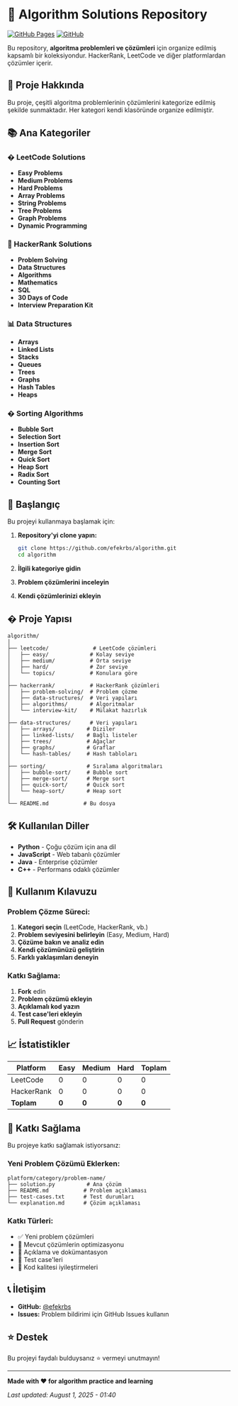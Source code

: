 # 🧮 Algorithm Solutions Repository

[![GitHub Pages](https://img.shields.io/badge/GitHub%20Pages-Live-success)](https://efekrbs.github.io/algorithm/)
[![GitHub](https://img.shields.io/badge/GitHub-Repository-blue)](https://github.com/efekrbs/algorithm)

Bu repository, **algoritma problemleri ve çözümleri** için organize edilmiş kapsamlı bir koleksiyondur. HackerRank, LeetCode ve diğer platformlardan çözümler içerir.

## 🎯 Proje Hakkında

Bu proje, çeşitli algoritma problemlerinin çözümlerini kategorize edilmiş şekilde sunmaktadır. Her kategori kendi klasöründe organize edilmiştir.

## 📚 Ana Kategoriler

### � LeetCode Solutions
- **Easy Problems**
- **Medium Problems** 
- **Hard Problems**
- **Array Problems**
- **String Problems**
- **Tree Problems**
- **Graph Problems**
- **Dynamic Programming**

### 🔴 HackerRank Solutions
- **Problem Solving**
- **Data Structures**
- **Algorithms**
- **Mathematics**
- **SQL**
- **30 Days of Code**
- **Interview Preparation Kit**

### 📊 Data Structures
- **Arrays**
- **Linked Lists**
- **Stacks**
- **Queues**
- **Trees**
- **Graphs**
- **Hash Tables**
- **Heaps**

### � Sorting Algorithms
- **Bubble Sort**
- **Selection Sort**
- **Insertion Sort**
- **Merge Sort**
- **Quick Sort**
- **Heap Sort**
- **Radix Sort**
- **Counting Sort**

## 🚀 Başlangıç

Bu projeyi kullanmaya başlamak için:

1. **Repository'yi clone yapın:**
   ```bash
   git clone https://github.com/efekrbs/algorithm.git
   cd algorithm
   ```

2. **İlgili kategoriye gidin**
3. **Problem çözümlerini inceleyin**
4. **Kendi çözümlerinizi ekleyin**

## � Proje Yapısı

```
algorithm/
│
├── leetcode/              # LeetCode çözümleri
│   ├── easy/             # Kolay seviye
│   ├── medium/           # Orta seviye
│   ├── hard/             # Zor seviye
│   └── topics/           # Konulara göre
│
├── hackerrank/           # HackerRank çözümleri
│   ├── problem-solving/  # Problem çözme
│   ├── data-structures/  # Veri yapıları
│   ├── algorithms/       # Algoritmalar
│   └── interview-kit/    # Mülakat hazırlık
│
├── data-structures/      # Veri yapıları
│   ├── arrays/          # Diziler
│   ├── linked-lists/    # Bağlı listeler
│   ├── trees/           # Ağaçlar
│   ├── graphs/          # Graflar
│   └── hash-tables/     # Hash tabloları
│
├── sorting/             # Sıralama algoritmaları
│   ├── bubble-sort/     # Bubble sort
│   ├── merge-sort/      # Merge sort
│   ├── quick-sort/      # Quick sort
│   └── heap-sort/       # Heap sort
│
└── README.md           # Bu dosya
```

## 🛠️ Kullanılan Diller

- **Python** - Çoğu çözüm için ana dil
- **JavaScript** - Web tabanlı çözümler
- **Java** - Enterprise çözümler
- **C++** - Performans odaklı çözümler

## 🎯 Kullanım Kılavuzu

### Problem Çözme Süreci:
1. **Kategori seçin** (LeetCode, HackerRank, vb.)
2. **Problem seviyesini belirleyin** (Easy, Medium, Hard)
3. **Çözüme bakın ve analiz edin**
4. **Kendi çözümünüzü geliştirin**
5. **Farklı yaklaşımları deneyin**

### Katkı Sağlama:
1. **Fork** edin
2. **Problem çözümü ekleyin** 
3. **Açıklamalı kod yazın**
4. **Test case'leri ekleyin**
5. **Pull Request** gönderin

## 📈 İstatistikler

| Platform | Easy | Medium | Hard | Toplam |
|----------|------|--------|------|--------|
| LeetCode | 0    | 0      | 0    | 0      |
| HackerRank | 0  | 0      | 0    | 0      |
| **Toplam** | **0** | **0** | **0** | **0** |

## 🤝 Katkı Sağlama

Bu projeye katkı sağlamak istiyorsanız:

### Yeni Problem Çözümü Eklerken:
```
platform/category/problem-name/
├── solution.py          # Ana çözüm
├── README.md           # Problem açıklaması
├── test-cases.txt      # Test durumları
└── explanation.md      # Çözüm açıklaması
```

### Katkı Türleri:
- ✅ Yeni problem çözümleri
- 🔧 Mevcut çözümlerin optimizasyonu
- 📝 Açıklama ve dokümantasyon
- 🧪 Test case'leri
- 🎨 Kod kalitesi iyileştirmeleri

## 📞 İletişim

- **GitHub:** [@efekrbs](https://github.com/efekrbs)
- **Issues:** Problem bildirimi için GitHub Issues kullanın

## ⭐ Destek

Bu projeyi faydalı bulduysanız ⭐ vermeyi unutmayın!

---

**Made with ❤️ for algorithm practice and learning**

*Last updated: August 1, 2025 - 01:40*

